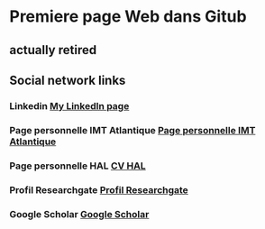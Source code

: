 # Premiere page Web dans Gitub

## actually retired
## Social network links

### Linkedin   <a href="https://www.linkedin.com/in/sergegarlatti/" target="_blank" rel="noopener noreferrer"> My LinkedIn page </a>

### Page personnelle IMT Atlantique  <a href="https://www.imt-atlantique.fr/fr/personne/serge-garlatti" target="_blank" rel="noopener noreferrer"> Page personnelle IMT Atlantique </a>

### Page personnelle HAL <a href="https://cv.archives-ouvertes.fr/serge-garlatti" target="_blank" rel="noopener noreferrer"> CV HAL </a>

### Profil Researchgate <a href="https://www.researchgate.net/profile/Serge-Garlatti" target="_blank" rel="noopener noreferrer"> Profil Researchgate </a>

### Google Scholar <a href="https://scholar.google.fr/citations?view_op=list_works&hl=fr&user=yCdOUkUAAAAJ&gmla=AJsN-F4mAq6P6-KVZwH0xdTrWGOMPNylF17kmPamTpVtKMETOQYq3NsLYgnrtCyD9yfGnEsf-mLDGHS21FCEmocw8j3Po4YIT2-aBtx3d090iG4hJvnSRX7FSmTglHkyRBrAWAYMy6kQcCSEVlVCTKpAuL_AG94i5F2mYOT-s6Wfe_zmeg5oOFU" target="_blank" rel="noopener noreferrer"> Google Scholar </a>


